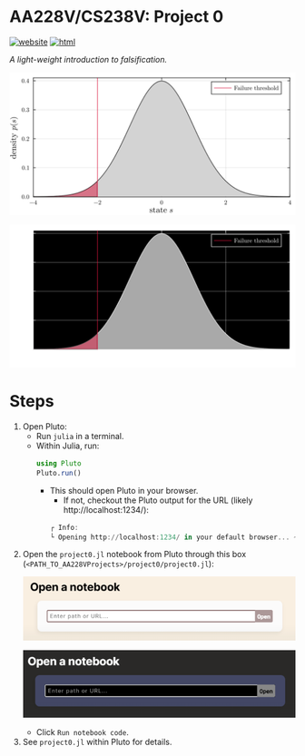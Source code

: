 # AA228V/CS238V: Project 0
[![website](https://img.shields.io/badge/website-Stanford-b31b1b.svg)](https://aa228v.stanford.edu/project-0/)
[![html](https://img.shields.io/badge/static%20html-Project%200-0072B2)](https://sisl.github.io/AA228VProjects/media/html/project0.html)

_A light-weight introduction to falsification._

<p align="center"> <img src="./../media/project0-gaussian.svg#gh-light-mode-only"> </p>
<p align="center"> <img src="./../media/project0-gaussian-dark.svg#gh-dark-mode-only"> </p>

# Steps
1. Open Pluto:
    - Run `julia` in a terminal.
    - Within Julia, run:
        ```julia
        using Pluto
        Pluto.run()
        ```
        - This should open Pluto in your browser.
            - If not, checkout the Pluto output for the URL (likely http://localhost:1234/):
            ```julia
            ┌ Info:
            └ Opening http://localhost:1234/ in your default browser... ~ have fun!
            ```
1. Open the `project0.jl` notebook from Pluto through this box (`<PATH_TO_AA228VProjects>/project0/project0.jl`): <p align="center"> <img src="./../media/pluto-open.png#gh-light-mode-only"> </p><p align="center"> <img src="./../media/pluto-open-dark.png#gh-dark-mode-only"> </p>
    - Click `Run notebook code`.
1. See `project0.jl` within Pluto for details.
